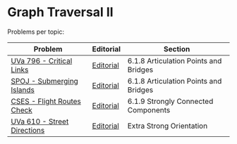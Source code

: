 # Graph Traversal II

Problems per topic:

| Problem | Editorial | Section |
| ------- | --------- | ------- |
| [UVa 796 - Critical Links](https://onlinejudge.org/index.php?option=com_onlinejudge&Itemid=8&page=show_problem&problem=737) | [Editorial](https://github.com/nestorivanmo/icpc/tree/main/UVa/6-Graphs-I/796-critical-links) | 6.1.8 Articulation Points and Bridges |
| [SPOJ - Submerging Islands](https://www.spoj.com/problems/SUBMERGE/) | [Editorial](https://github.com/nestorivanmo/icpc/tree/main/spoj/problems/submerging-islands) | 6.1.8 Articulation Points and Bridges |
| [CSES - Flight Routes Check](https://cses.fi/problemset/task/1682/) | [Editorial](https://github.com/nestorivanmo/icpc/tree/main/cses/4-Graphs/flight-routes-check) | 6.1.9 Strongly Connected Components |
| [UVa 610 - Street Directions](https://onlinejudge.org/index.php?option=onlinejudge&page=show_problem&problem=551) | [Editorial](https://github.com/nestorivanmo/icpc/tree/main/UVa/6-Graphs-I/610-street-directions) | Extra Strong Orientation |
